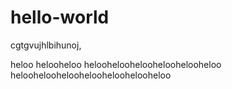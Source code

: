 # hello-world
cgtgvujhlbihunoj,

heloo
helooheloo
helooheloohelooheloohelooheloo
heloohelooheloohelooheloohelooheloo
